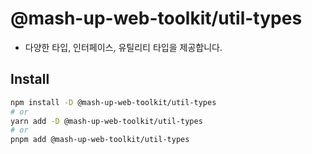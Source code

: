 # @mash-up-web-toolkit/util-types

- 다양한 타입, 인터페이스, 유틸리티 타입을 제공합니다.

## Install

```bash
npm install -D @mash-up-web-toolkit/util-types
# or
yarn add -D @mash-up-web-toolkit/util-types
# or
pnpm add @mash-up-web-toolkit/util-types
```
